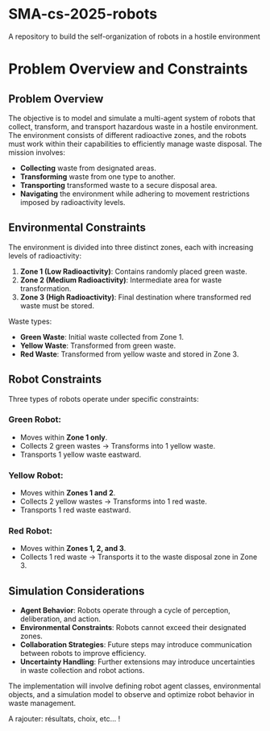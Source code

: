 # SMA-cs-2025-robots
A repository to build the self-organization of robots in a hostile environment

# Problem Overview and Constraints

## Problem Overview
The objective is to model and simulate a multi-agent system of robots that collect, transform, and transport hazardous waste in a hostile environment. The environment consists of different radioactive zones, and the robots must work within their capabilities to efficiently manage waste disposal. The mission involves:
- **Collecting** waste from designated areas.
- **Transforming** waste from one type to another.
- **Transporting** transformed waste to a secure disposal area.
- **Navigating** the environment while adhering to movement restrictions imposed by radioactivity levels.

## Environmental Constraints
The environment is divided into three distinct zones, each with increasing levels of radioactivity:
1. **Zone 1 (Low Radioactivity)**: Contains randomly placed green waste.
2. **Zone 2 (Medium Radioactivity)**: Intermediate area for waste transformation.
3. **Zone 3 (High Radioactivity)**: Final destination where transformed red waste must be stored.

Waste types:
- **Green Waste**: Initial waste collected from Zone 1.
- **Yellow Waste**: Transformed from green waste.
- **Red Waste**: Transformed from yellow waste and stored in Zone 3.

## Robot Constraints
Three types of robots operate under specific constraints:
### Green Robot:
- Moves within **Zone 1 only**.
- Collects 2 green wastes → Transforms into 1 yellow waste.
- Transports 1 yellow waste eastward.

### Yellow Robot:
- Moves within **Zones 1 and 2**.
- Collects 2 yellow wastes → Transforms into 1 red waste.
- Transports 1 red waste eastward.

### Red Robot:
- Moves within **Zones 1, 2, and 3**.
- Collects 1 red waste → Transports it to the waste disposal zone in Zone 3.

## Simulation Considerations
- **Agent Behavior**: Robots operate through a cycle of perception, deliberation, and action.
- **Environmental Constraints**: Robots cannot exceed their designated zones.
- **Collaboration Strategies**: Future steps may introduce communication between robots to improve efficiency.
- **Uncertainty Handling**: Further extensions may introduce uncertainties in waste collection and robot actions.

The implementation will involve defining robot agent classes, environmental objects, and a simulation model to observe and optimize robot behavior in waste management.



A rajouter: résultats, choix, etc... !